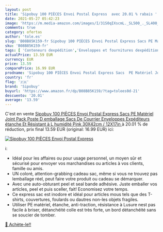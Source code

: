 ```yaml
---
layout: post
title: 'Sipobuy 100 PIÈCES Envoi Postal Express  avec 20.01 % rabais '
date: 2021-05-27 05:42:23
image: 'https://m.media-amazon.com/images/I/31S0qIXscmL._SL500_._SL400_.jpg'
comments: true
category: ofertas
author: 'tole.es'
slug: 'B08B85K159-fr Sipobuy 100 PIÈCES Envoi Postal Express Sacs PE Matériel...'
sku: 'B08B85K159-fr'
tags: [ 'Conteneurs dexpédition','Enveloppes et fournitures dexpédition','Enveloppes et pochettes dexpédition','Enveloppes matelassées','Fournitures de bureau','sipobuy', ]
actualPrice: 13.59 EUR
currency: EUR
price: 13.59
comparePrice: 16.99 EUR
prodname: 'Sipobuy 100 PIÈCES Envoi Postal Express Sacs  PE Matériel Joint Pack Poste D emballage Sacs De Courrier Enveloppes Expéditeurs  étanche Et Résistant à L humidité  Pink 30X42cm / 12X17in '
country: 'fr'
flag: '🇫🇷'
brand: 'Sipobuy'
buyurl: 'https://www.amazon.fr/dp/B08B85K159/?tag=tolees0d-21'
descuento: '20.01'
average: '13.59'
---
```


C'est en vente [Sipobuy 100 PIÈCES Envoi Postal Express Sacs  PE Matériel Joint Pack Poste D emballage Sacs De Courrier Enveloppes Expéditeurs  étanche Et Résistant à L humidité  Pink 30X42cm / 12X17in ](https://www.amazon.fr/dp/B08B85K159/?tag=tolees0d-21)  à  20.01 % de réduction, prix final  13.59 EUR (original: 16.99 EUR) ici:

[![Sipobuy 100 PIÈCES Envoi Postal Express ](https://m.media-amazon.com/images/I/31S0qIXscmL._SL500_._SL400_.jpg)](https://www.amazon.fr/dp/B08B85K159/?tag=tolees0d-21)

ℹ️:

- Idéal pour les affaires ou pour usage personnel, un moyen sûr et sécurisé pour envoyer vos marchandises ou articles à vos clients, famille ou amis.
- UN coloré, attention-grabbing cadeau sac, même si vous ne trouvez pas lemballage réel, peut faire votre produit ou cadeau se démarquer.
- Avec une auto-obturant peel et seal bande adhésive. Juste emballer vos articles, peel et puis sceller, fait! Economisez votre temps.
- Ce express sac est inodore et idéal pour articles mous tels que des T-shirts, couvertures, foulards ou dautres non-les objets fragiles.
- Utiliser PE matériel, étanche, anti-traction, résistance à Lusure nest pas facile à briser, détanchéité colle est très forte, un bord détanchéité sans se soucier de tomber.

[🛒 Achète-le!!](https://www.amazon.fr/dp/B08B85K159/?tag=tolees0d-21)
